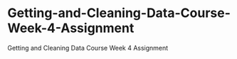 # Getting-and-Cleaning-Data-Course-Week-4-Assignment
Getting and Cleaning Data Course Week 4 Assignment
